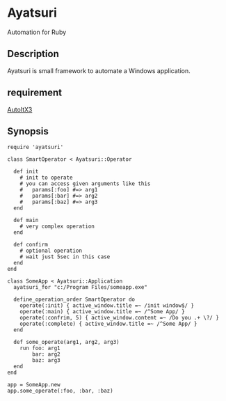# Ayatsuri

Automation for Ruby

## Description

Ayatsuri is small framework to automate a Windows application.

## requirement

[AutoItX3](http://www.autoitscript.com/site/autoit/)

## Synopsis
    require 'ayatsuri'
    
    class SmartOperator < Ayatsuri::Operator
      
      def init
        # init to operate
        # you can access given arguments like this
        #   params[:foo] #=> arg1
        #   params[:bar] #=> arg2
        #   params[:baz] #=> arg3
      end

      def main
        # very complex operation
      end

      def confirm
        # optional operation
        # wait just 5sec in this case
      end
    end

    class SomeApp < Ayatsuri::Application
      ayatsuri_for "c:/Program Files/someapp.exe"
      
      define_operation_order SmartOperator do
        operate(:init) { active_window.title =~ /init window$/ }
        operate(:main) { active_window.title =~ /^Some App/ }
        operate(:confrim, 5) { active_window.content =~ /Do you .+ \?/ }
        operate(:complete) { active_window.title =~ /^Some App/ }
      end

      def some_operate(arg1, arg2, arg3)
        run foo: arg1
            bar: arg2
            baz: arg3
      end
    end

    app = SomeApp.new
    app.some_operate(:foo, :bar, :baz)